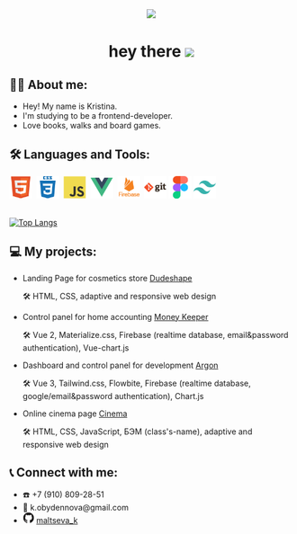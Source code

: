 <div id="header" align="center">
  <img src="https://media.giphy.com/media/M9gbBd9nbDrOTu1Mqx/giphy.gif" width="100"/>
  <h1>
  hey there
  <img src="https://media.giphy.com/media/hvRJCLFzcasrR4ia7z/giphy.gif" width="30px"/>
  </h1>
</div>
<div>
<h2> 👩‍💻 About me: </h2>
  <ul>
    <li>Hey! My name is Kristina.</li>
    <li>I'm studying to be a frontend-developer.</li>
    <li>Love books, walks and board games.</li>
  </ul>
<h2> 🛠️ Languages and Tools: </h2>
  <img src="https://raw.githubusercontent.com/devicons/devicon/1119b9f84c0290e0f0b38982099a2bd027a48bf1/icons/html5/html5-original.svg" title="HTML5" alt="HTML" width="40" height="40"/>&nbsp;
  <img src="https://raw.githubusercontent.com/devicons/devicon/1119b9f84c0290e0f0b38982099a2bd027a48bf1/icons/css3/css3-plain-wordmark.svg"  title="CSS3" alt="CSS" width="40" height="40"/>&nbsp;
  <img src="https://raw.githubusercontent.com/devicons/devicon/1119b9f84c0290e0f0b38982099a2bd027a48bf1/icons/javascript/javascript-original.svg" title="JavaScript" alt="JavaScript" width="40" height="40"/>&nbsp;
  <img src="https://raw.githubusercontent.com/devicons/devicon/1119b9f84c0290e0f0b38982099a2bd027a48bf1/icons/vuejs/vuejs-original.svg" title="Vue.js" alt="Vue.j" width="40" height="40"/>&nbsp;
  <img src="https://raw.githubusercontent.com/devicons/devicon/1119b9f84c0290e0f0b38982099a2bd027a48bf1/icons/firebase/firebase-plain-wordmark.svg" title="Firebase" alt="Firebase" width="40" height="40"/>&nbsp;
  <img src="https://raw.githubusercontent.com/devicons/devicon/1119b9f84c0290e0f0b38982099a2bd027a48bf1/icons/git/git-original-wordmark.svg" title="Git" alt="Git" width="40" height="40"/>
  <img src="https://raw.githubusercontent.com/devicons/devicon/1119b9f84c0290e0f0b38982099a2bd027a48bf1/icons/figma/figma-original.svg" title="Figma" alt="Figma" width="40" height="40"/>
  <img src="https://raw.githubusercontent.com/devicons/devicon/1119b9f84c0290e0f0b38982099a2bd027a48bf1/icons/tailwindcss/tailwindcss-plain.svg" title="Tailwindcss" alt="Tailwind" width="40" height="40"/>
</div>
<br>

[![Top Langs](https://github-readme-stats.vercel.app/api/top-langs/?username=maltseva-k&layout=compact)](https://github.com/anuraghazra/github-readme-stats)

<h2> 💻 My projects: </h2>
<ul>
   <li> Landing Page for cosmetics store
    <a href="https://maltseva-k.github.io/dudeshape/" target="_blank">Dudeshape</a>
    <p>🛠️ HTML, CSS, adaptive and responsive web design</p>
  </li>
  <li> Control panel for home accounting
    <a href="https://maltseva-k.github.io/Money-Keeper/" target="_blank">Money Keeper</a>
    <p>🛠️ Vue 2, Materialize.css, Firebase (realtime database, email&password authentication), Vue-chart.js</p>
  </li>
  <li> Dashboard and control panel for development
    <a href="https://maltseva-k.github.io/argon/" target="_blank">Argon</a>
    <p>🛠️ Vue 3, Tailwind.css, Flowbite, Firebase (realtime database, google/email&password authentication), Chart.js</p>
  </li>
   <li> Online cinema page
    <a href="https://maltseva-k.github.io/cinema/" target="_blank">Cinema</a>
    <p>🛠️ HTML, CSS, JavaScript, БЭМ (class's-name), adaptive and responsive web design</p>
  </li>
 </ul>
 
 <h2> 📞 Connect with me: </h2>
  <ul>
    <li>
      ☎️ +7 (910) 809-28-51
    </li>
    <li>
      📧 k.obydennova@gmail.com
    </li>
    <li>
      <img src="https://raw.githubusercontent.com/devicons/devicon/1119b9f84c0290e0f0b38982099a2bd027a48bf1/icons/github/github-original.svg" alt="GitHub" title="GitHub" width="20" height="20"/>
      <a href="https://github.com/maltseva-k" target="_blank">maltseva_k</a>
    </li>

